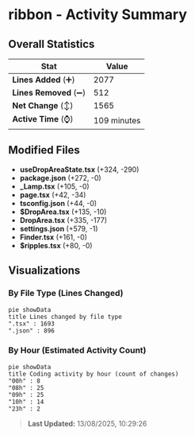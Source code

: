 # ribbon - Activity Summary 

## Overall Statistics

| Stat                   | Value                                                             |
| ---------------------- | ----------------------------------------------------------------- |
| **Lines Added** (➕)   | 2077                                          |
| **Lines Removed** (➖) | 512                                        |
| **Net Change** (↕)    | 1565                |
| **Active Time** (⌚)   | 109 minutes |


## Modified Files
- **useDropAreaState.tsx** (+324, -290)
- **package.json** (+272, -0)
- **_Lamp.tsx** (+105, -0)
- **page.tsx** (+42, -34)
- **tsconfig.json** (+44, -0)
- **$DropArea.tsx** (+135, -10)
- **DropArea.tsx** (+335, -177)
- **settings.json** (+579, -1)
- **Finder.tsx** (+161, -0)
- **$ripples.tsx** (+80, -0)

## Visualizations

### By File Type (Lines Changed)

```mermaid
pie showData
title Lines changed by file type
".tsx" : 1693
".json" : 896
```

### By Hour (Estimated Activity Count)

```mermaid
pie showData
title Coding activity by hour (count of changes)
"00h" : 8
"08h" : 25
"09h" : 25
"10h" : 14
"23h" : 2
```


> **Last Updated:** 13/08/2025, 10:29:26